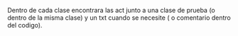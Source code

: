 Dentro de cada clase encontrara las act junto a una clase de prueba (o dentro de la misma clase) y un txt cuando se necesite ( o comentario dentro del codigo). 
